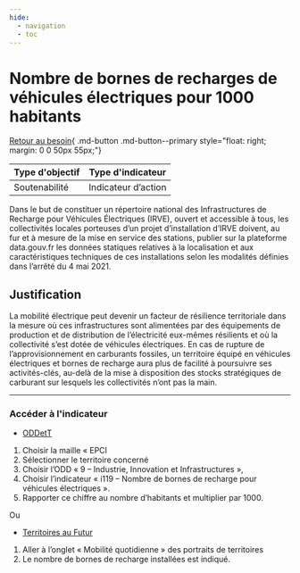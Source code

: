 ```yaml
---
hide:
  - navigation
  - toc
---
```


# Nombre de bornes de recharges de véhicules électriques pour 1000 habitants

[Retour au besoin](https://konsilion.github.io/diag360/pages/besoins/bi3){ .md-button .md-button--primary style="float: right; margin: 0 0 50px 55px;"}

|Type d'objectif|Type d'indicateur|
|--|--|
|Soutenabilité|Indicateur d’action|

Dans le but de constituer un répertoire national des Infrastructures de Recharge pour Véhicules Électriques (IRVE), ouvert et accessible à tous, les collectivités locales porteuses d’un projet d’installation d’IRVE doivent, au fur et à mesure de la mise en service des stations, publier sur la plateforme data.gouv.fr les données statiques relatives à la localisation et aux caractéristiques techniques de ces installations selon les modalités définies dans l’arrêté du 4 mai 2021.

## Justification

La mobilité électrique peut devenir un facteur de résilience territoriale dans la mesure où ces infrastructures sont alimentées par des équipements de production et de distribution de l’électricité eux-mêmes résilients et où la collectivité s’est dotée de véhicules électriques. En cas de rupture de l’approvisionnement en carburants fossiles, un territoire équipé en véhicules électriques et bornes de recharge aura plus de facilité à poursuivre ses activités-clés, au-delà de la mise à disposition des stocks stratégiques de carburant sur lesquels les collectivités n’ont pas la main.  

---

### Accéder à l'indicateur

- [ODDetT](https://oddett.lab.sspcloud.fr/app/dealapp)

1. Choisir la maille « EPCI  
1. Sélectionner le territoire concerné 
1. Choisir l’ODD « 9 – Industrie, Innovation et Infrastructures », 
1. Choisir l’indicateur « i119 – Nombre de bornes de recharge pour véhicules électriques ».  
1. Rapporter ce chiffre au nombre d’habitants et multiplier par 1000.

Ou

- [Territoires au Futur](https://territoiresaufutur.org/)

1. Aller à l’onglet « Mobilité quotidienne » des portraits de territoires 
1. Le nombre de bornes de recharge installées est indiqué.